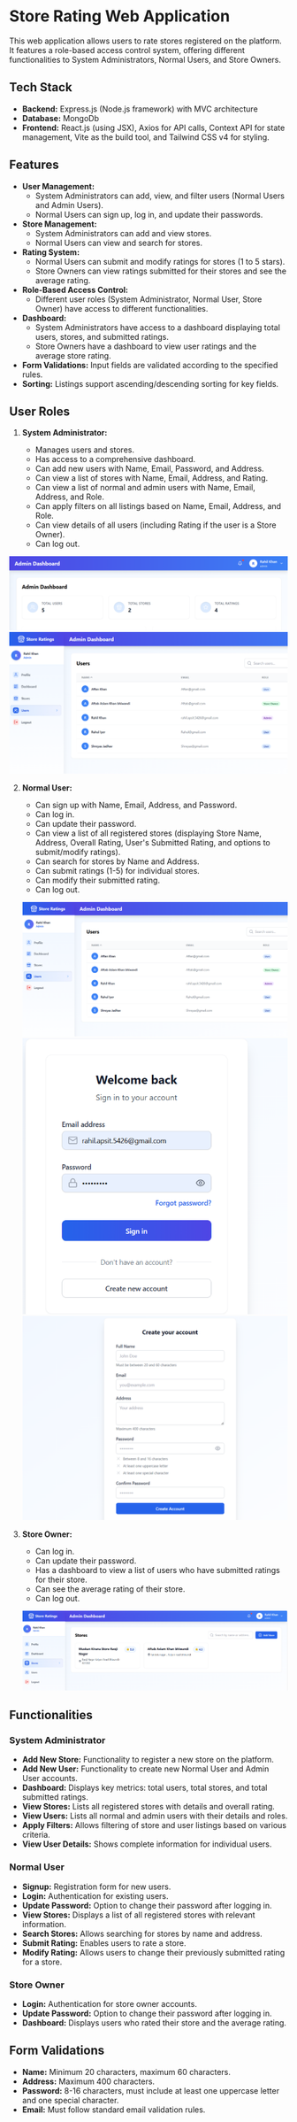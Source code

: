 # Store Rating Web Application

This web application allows users to rate stores registered on the platform. It features a role-based access control system, offering different functionalities to System Administrators, Normal Users, and Store Owners.

## Tech Stack

- **Backend:** Express.js (Node.js framework) with MVC architecture
- **Database:** MongoDb
- **Frontend:** React.js (using JSX), Axios for API calls, Context API for state management, Vite as the build tool, and Tailwind CSS v4 for styling.

## Features

- **User Management:**
  - System Administrators can add, view, and filter users (Normal Users and Admin Users).
  - Normal Users can sign up, log in, and update their passwords.
- **Store Management:**
  - System Administrators can add and view stores.
  - Normal Users can view and search for stores.
- **Rating System:**
  - Normal Users can submit and modify ratings for stores (1 to 5 stars).
  - Store Owners can view ratings submitted for their stores and see the average rating.
- **Role-Based Access Control:**
  - Different user roles (System Administrator, Normal User, Store Owner) have access to different functionalities.
- **Dashboard:**
  - System Administrators have access to a dashboard displaying total users, stores, and submitted ratings.
  - Store Owners have a dashboard to view user ratings and the average store rating.
- **Form Validations:** Input fields are validated according to the specified rules.
- **Sorting:** Listings support ascending/descending sorting for key fields.

## User Roles

1.  **System Administrator:**

    - Manages users and stores.
    - Has access to a comprehensive dashboard.
    - Can add new users with Name, Email, Password, and Address.
    - Can view a list of stores with Name, Email, Address, and Rating.
    - Can view a list of normal and admin users with Name, Email, Address, and Role.
    - Can apply filters on all listings based on Name, Email, Address, and Role.
    - Can view details of all users (including Rating if the user is a Store Owner).
    - Can log out.

![Admin Dashboard](./images/AdminDahsboard.png)
![Admin users](./images/userlist.png)

2.  **Normal User:**

    - Can sign up with Name, Email, Address, and Password.
    - Can log in.
    - Can update their password.
    - Can view a list of all registered stores (displaying Store Name, Address, Overall Rating, User's Submitted Rating, and options to submit/modify ratings).
    - Can search for stores by Name and Address.
    - Can submit ratings (1-5) for individual stores.
    - Can modify their submitted rating.
    - Can log out.

    ![Store Listing](./images/userlist.png)
    ![Login Form](./images/image.png)
    ![Signup Form](./images/Signup.png)

3.  **Store Owner:**

    - Can log in.
    - Can update their password.
    - Has a dashboard to view a list of users who have submitted ratings for their store.
    - Can see the average rating of their store.
    - Can log out.

    ![Store Owner Dashboard](./images/Stores.png)

## Functionalities

### System Administrator

- **Add New Store:** Functionality to register a new store on the platform.
- **Add New User:** Functionality to create new Normal User and Admin User accounts.
- **Dashboard:** Displays key metrics: total users, total stores, and total submitted ratings.
- **View Stores:** Lists all registered stores with details and overall rating.
- **View Users:** Lists all normal and admin users with their details and roles.
- **Apply Filters:** Allows filtering of store and user listings based on various criteria.
- **View User Details:** Shows complete information for individual users.

### Normal User

- **Signup:** Registration form for new users.
- **Login:** Authentication for existing users.
- **Update Password:** Option to change their password after logging in.
- **View Stores:** Displays a list of all registered stores with relevant information.
- **Search Stores:** Allows searching for stores by name and address.
- **Submit Rating:** Enables users to rate a store.
- **Modify Rating:** Allows users to change their previously submitted rating for a store.

### Store Owner

- **Login:** Authentication for store owner accounts.
- **Update Password:** Option to change their password after logging in.
- **Dashboard:** Displays users who rated their store and the average rating.

## Form Validations

- **Name:** Minimum 20 characters, maximum 60 characters.
- **Address:** Maximum 400 characters.
- **Password:** 8-16 characters, must include at least one uppercase letter and one special character.
- **Email:** Must follow standard email validation rules.
